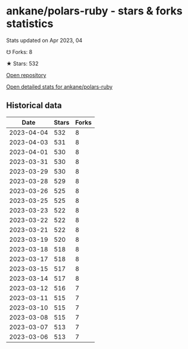 # ankane/polars-ruby - stars & forks statistics

Stats updated on Apr 2023, 04

☋ Forks: 8

★ Stars: 532

[Open repository](https://github.com/ankane/polars-ruby)

[Open detailed stats for ankane/polars-ruby](https://reviewgithub.com/rep/ankane/polars-ruby)

## Historical data
| Date | Stars | Forks |
|------|-------|-------|
| 2023-04-04 | 532 | 8 | 
| 2023-04-03 | 531 | 8 | 
| 2023-04-01 | 530 | 8 | 
| 2023-03-31 | 530 | 8 | 
| 2023-03-29 | 530 | 8 | 
| 2023-03-28 | 529 | 8 | 
| 2023-03-26 | 525 | 8 | 
| 2023-03-25 | 525 | 8 | 
| 2023-03-23 | 522 | 8 | 
| 2023-03-22 | 522 | 8 | 
| 2023-03-21 | 522 | 8 | 
| 2023-03-19 | 520 | 8 | 
| 2023-03-18 | 518 | 8 | 
| 2023-03-17 | 518 | 8 | 
| 2023-03-15 | 517 | 8 | 
| 2023-03-14 | 517 | 8 | 
| 2023-03-12 | 516 | 7 | 
| 2023-03-11 | 515 | 7 | 
| 2023-03-10 | 515 | 7 | 
| 2023-03-08 | 515 | 7 | 
| 2023-03-07 | 513 | 7 | 
| 2023-03-06 | 513 | 7 | 

